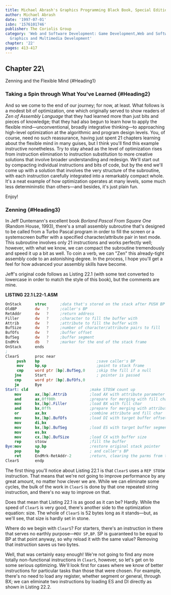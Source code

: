 ```yaml
---
title: Michael Abrash's Graphics Programming Black Book, Special Edition
author: Michael Abrash
date: '1997-07-01'
isbn: '1576101746'
publisher: The Coriolis Group
category: 'Web and Software Development: Game Development,Web and Software Development:
  Graphics and Multimedia Development'
chapter: '22'
pages: 413-417
---
```


## Chapter 22\
 Zenning and the Flexible Mind {#Heading1}

### Taking a Spin through What You've Learned {#Heading2}

And so we come to the end of our journey; for now, at least. What
follows is a modest bit of optimization, one which originally served to
show readers of *Zen of Assembly Language* that they had learned more
than just bits and pieces of knowledge; that they had also begun to
learn how to apply the flexible mind—unconventional, broadly integrative
thinking—to approaching high-level optimization at the algorithmic and
program design levels. You, of course, need no such reassurance, having
just spent 21 chapters learning about the flexible mind in many guises,
but I think you'll find this example instructive nonetheless. Try to
stay ahead as the level of optimization rises from instruction
elimination to instruction substitution to more creative solutions that
involve broader understanding and redesign. We'll start out by
compacting individual instructions and bits of code, but by the end
we'll come up with a solution that involves the very structure of the
subroutine, with each instruction carefully integrated into a remarkably
compact whole. It's a neat example of how optimization operates at many
levels, some much less determininstic than others—and besides, it's just
plain fun.

Enjoy!

### Zenning {#Heading3}

In Jeff Duntemann's excellent book *Borland Pascal From Square One*
(Random House, 1993), there's a small assembly subroutine that's
designed to be called from a Turbo Pascal program in order to fill the
screen or a systemscreen buffer with a specified character/attribute
pair in text mode. This subroutine involves only 21 instructions and
works perfectly well; however, with what we know, we can compact the
subroutine tremendously and speed it up a bit as well. To coin a verb,
we can "Zen" this already-tight assembly code to an astonishing degree.
In the process, I hope you'll get a feel for how advanced your assembly
skills have become.

Jeff's original code follows as Listing 22.1 (with some text converted
to lowercase in order to match the style of this book), but the comments
are mine.

**LISTING 22.1 L22-1.ASM**

```nasm
OnStack      struc      ;data that's stored on the stack after PUSH BP
OldBP        dw   ?     ;caller's BP
RetAddr      dw   ?     ;return address
Filler       dw   ?     ;character to fill the buffer with
Attrib       dw   ?     ;attribute to fill the buffer with
BufSize      dw   ?     ;number of character/attribute pairs to fill
BufOfs       dw   ?     ;buffer offset
BufSeg       dw   ?     ;buffer segment
EndMrk       db   ?     ;marker for the end of the stack frame
OnStack      ends
;
ClearS       proc near
     push    bp                         ;save caller's BP
     mov     bp,sp                      ;point to stack frame
     cmp     word ptr [bp].BufSeg,0     ;skip the fill if a null
    jne      Start                      ; pointer is passed
    cmp      word ptr [bp].BufOfs,0
    je       Bye
Start: cld                           ;make STOSW count up
    mov      ax,[bp].Attrib          ;load AX with attribute parameter
    and      ax,0ff00h               ;prepare for merging with fill char
    mov      bx,[bp].Filler          ;load BX with fill char
    and      bx,0ffh                 ;prepare for merging with attribute
    or       ax,bx                   ;combine attribute and fill char
    mov      bx,[bp].BufOfs          ;load DI with target buffer offset
    mov      di,bx
    mov      bx,[bp].BufSeg          ;load ES with target buffer segment
    mov      es,bx
    mov      cx,[bp].BufSize         ;load CX with buffer size
    rep      stosw                   ;fill the buffer
Bye:mov      sp,bp                   ;restore original stack pointer
    pop      bp                      ; and caller's BP
    ret      EndMrk-RetAddr-2        ;return, clearing the parms from the stack
ClearS       endp
```

The first thing you'll notice about Listing 22.1 is that `ClearS` uses
a `REP STOSW` instruction. That means that we're not going to improve
performance by any great amount, no matter how clever we are. While we
can eliminate some cycles, the bulk of the work in `ClearS` is done by
that one repeated string instruction, and there's no way to improve on
that.

Does that mean that Listing 22.1 is as good as it can be? Hardly. While
the speed of `ClearS` is very good, there's another side to the
optimization equation: size. The whole of `ClearS` is 52 bytes long as
it stands—but, as we'll see, that size is hardly set in stone.

Where do we begin with `ClearS`? For starters, there's an instruction
in there that serves no earthly purpose—`MOV SP,BP`. SP is guaranteed
to be equal to BP at that point anyway, so why reload it with the same
value? Removing that instruction saves us two bytes.

Well, that was certainly easy enough! We're not going to find any more
totally non-functional instructions in `ClearS`, however, so let's get
on to some serious optimizing. We'll look first for cases where we know
of better instructions for particular tasks than those that were chosen.
For example, there's no need to load any register, whether segment or
general, through BX; we can eliminate two instructions by loading ES and
DI directly as shown in Listing 22.2.
